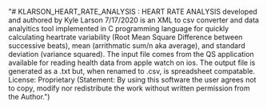 "# KLARSON_HEART_RATE_ANALYSIS : HEART RATE ANALYSIS developed and authored by Kyle Larson 7/17/2020 is an XML to csv converter and data analyitics tool implemented in C programming language for quickly calculating 
heartrate variability (Root Mean Square Difference between successive beats), mean (arrithmatic sum/n aka average), and standard deviation (variance squared).
The input file comes from the QS application available for reading health data from apple watch on ios.
The output file is generated as a .txt but, when renamed to .csv, is spreadsheet compatable. 
License: Proprietary
(Statement: By using this software the user agrees not to copy, modify nor redistribute the work without written permission from the Author.")
